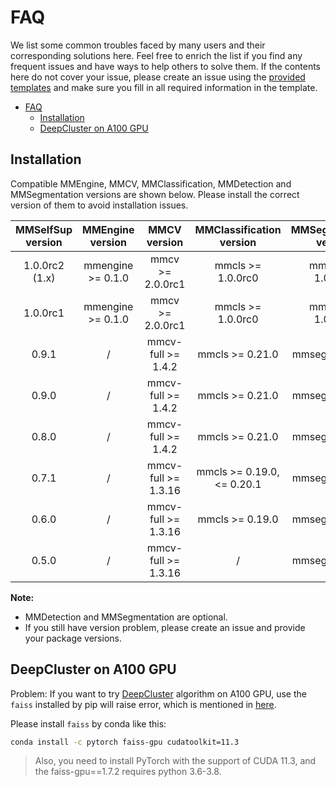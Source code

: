 # FAQ

We list some common troubles faced by many users and their corresponding solutions here. Feel free to enrich the list if you find any frequent issues and have ways to help others to solve them. If the contents here do not cover your issue, please create an issue using the [provided templates](https://github.com/open-mmlab/mmselfsup/tree/master/.github/ISSUE_TEMPLATE) and make sure you fill in all required information in the template.

- [FAQ](#faq)
  - [Installation](#installation)
  - [DeepCluster on A100 GPU](#deepcluster-on-a100-gpu)

## Installation

Compatible MMEngine, MMCV, MMClassification, MMDetection and MMSegmentation versions are shown below. Please install the correct version of them to avoid installation issues.

| MMSelfSup version | MMEngine version  |    MMCV version     |  MMClassification version   | MMSegmentation version | MMDetection version |
| :---------------: | :---------------: | :-----------------: | :-------------------------: | :--------------------: | :-----------------: |
|  1.0.0rc2 (1.x)   | mmengine >= 0.1.0 |  mmcv >= 2.0.0rc1   |      mmcls >= 1.0.0rc0      |   mmseg >= 1.0.0rc0    |  mmdet >= 3.0.0rc0  |
|     1.0.0rc1      | mmengine >= 0.1.0 |  mmcv >= 2.0.0rc1   |      mmcls >= 1.0.0rc0      |   mmseg >= 1.0.0rc0    |  mmdet >= 3.0.0rc0  |
|       0.9.1       |         /         | mmcv-full >= 1.4.2  |       mmcls >= 0.21.0       |    mmseg >= 0.20.2     |   mmdet >= 2.19.0   |
|       0.9.0       |         /         | mmcv-full >= 1.4.2  |       mmcls >= 0.21.0       |    mmseg >= 0.20.2     |   mmdet >= 2.19.0   |
|       0.8.0       |         /         | mmcv-full >= 1.4.2  |       mmcls >= 0.21.0       |    mmseg >= 0.20.2     |   mmdet >= 2.19.0   |
|       0.7.1       |         /         | mmcv-full >= 1.3.16 | mmcls >= 0.19.0, \<= 0.20.1 |    mmseg >= 0.20.2     |   mmdet >= 2.16.0   |
|       0.6.0       |         /         | mmcv-full >= 1.3.16 |       mmcls >= 0.19.0       |    mmseg >= 0.20.2     |   mmdet >= 2.16.0   |
|       0.5.0       |         /         | mmcv-full >= 1.3.16 |              /              |    mmseg >= 0.20.2     |   mmdet >= 2.16.0   |

**Note:**

- MMDetection and MMSegmentation are optional.
- If you still have version problem, please create an issue and provide your package versions.

## DeepCluster on A100 GPU

Problem: If you want to try [DeepCluster](https://github.com/open-mmlab/mmselfsup/blob/master/configs/selfsup/deepcluster/README.md) algorithm on A100 GPU, use the `faiss` installed by pip will raise error, which is mentioned in [here](https://github.com/facebookresearch/faiss/issues/2076).

Please install `faiss` by conda like this:

```bash
conda install -c pytorch faiss-gpu cudatoolkit=11.3
```

> Also, you need to install PyTorch with the support of CUDA 11.3, and the faiss-gpu==1.7.2 requires python 3.6-3.8.
